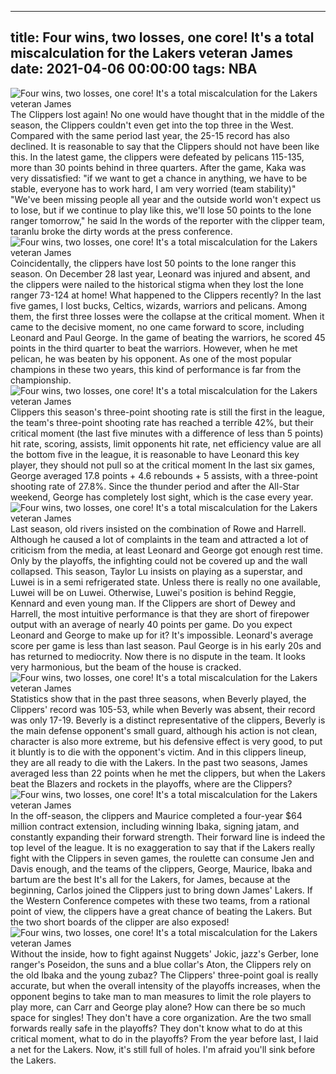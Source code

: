 
---
title: Four wins, two losses, one core! It's a total miscalculation for the Lakers veteran James
date: 2021-04-06 00:00:00
tags:  NBA
---
![Four wins, two losses, one core! It's a total miscalculation for the Lakers veteran James](2ce2f87b-1c25-410a-9080-63a96300fd91.gif)
The Clippers lost again! No one would have thought that in the middle of the season, the Clippers couldn't even get into the top three in the West. Compared with the same period last year, the 25-15 record has also declined. It is reasonable to say that the Clippers should not have been like this. In the latest game, the clippers were defeated by pelicans 115-135, more than 30 points behind in three quarters. After the game, Kaka was very dissatisfied: "if we want to get a chance in anything, we have to be stable, everyone has to work hard, I am very worried (team stability)" "We've been missing people all year and the outside world won't expect us to lose, but if we continue to play like this, we'll lose 50 points to the lone ranger tomorrow," he said In the words of the reporter with the clipper team, taranlu broke the dirty words at the press conference.
![Four wins, two losses, one core! It's a total miscalculation for the Lakers veteran James](30861d6a-2fd3-476a-8589-3322a81ee453.gif)
Coincidentally, the clippers have lost 50 points to the lone ranger this season. On December 28 last year, Leonard was injured and absent, and the clippers were nailed to the historical stigma when they lost the lone ranger 73-124 at home! What happened to the Clippers recently? In the last five games, I lost bucks, Celtics, wizards, warriors and pelicans. Among them, the first three losses were the collapse at the critical moment. When it came to the decisive moment, no one came forward to score, including Leonard and Paul George. In the game of beating the warriors, he scored 45 points in the third quarter to beat the warriors. However, when he met pelican, he was beaten by his opponent. As one of the most popular champions in these two years, this kind of performance is far from the championship.
![Four wins, two losses, one core! It's a total miscalculation for the Lakers veteran James](955ee535-c7f6-4a10-88e6-7fd0c2df53e7.gif)
Clippers this season's three-point shooting rate is still the first in the league, the team's three-point shooting rate has reached a terrible 42%, but their critical moment (the last five minutes with a difference of less than 5 points) hit rate, scoring, assists, limit opponents hit rate, net efficiency value are all the bottom five in the league, it is reasonable to have Leonard this key player, they should not pull so at the critical moment In the last six games, George averaged 17.8 points + 4.6 rebounds + 5 assists, with a three-point shooting rate of 27.8%. Since the thunder period and after the All-Star weekend, George has completely lost sight, which is the case every year.
![Four wins, two losses, one core! It's a total miscalculation for the Lakers veteran James](64f5c9d8-c2d3-4616-b511-e7dd083fc8ca.gif)
Last season, old rivers insisted on the combination of Rowe and Harrell. Although he caused a lot of complaints in the team and attracted a lot of criticism from the media, at least Leonard and George got enough rest time. Only by the playoffs, the infighting could not be covered up and the wall collapsed. This season, Taylor Lu insists on playing as a superstar, and Luwei is in a semi refrigerated state. Unless there is really no one available, Luwei will be on Luwei. Otherwise, Luwei's position is behind Reggie, Kennard and even young man. If the Clippers are short of Dewey and Harrell, the most intuitive performance is that they are short of firepower output with an average of nearly 40 points per game. Do you expect Leonard and George to make up for it? It's impossible. Leonard's average score per game is less than last season. Paul George is in his early 20s and has returned to mediocrity. Now there is no dispute in the team. It looks very harmonious, but the beam of the house is cracked.
![Four wins, two losses, one core! It's a total miscalculation for the Lakers veteran James](78f43459-7b19-46b9-bff5-d7dbcf64c955.gif)
Statistics show that in the past three seasons, when Beverly played, the Clippers' record was 105-53, while when Beverly was absent, their record was only 17-19. Beverly is a distinct representative of the clippers, Beverly is the main defense opponent's small guard, although his action is not clean, character is also more extreme, but his defensive effect is very good, to put it bluntly is to die with the opponent's victim. And in this clippers lineup, they are all ready to die with the Lakers. In the past two seasons, James averaged less than 22 points when he met the clippers, but when the Lakers beat the Blazers and rockets in the playoffs, where are the Clippers?
![Four wins, two losses, one core! It's a total miscalculation for the Lakers veteran James](24979405-0a2f-427a-9908-1e74f0a898c4.gif)
In the off-season, the clippers and Maurice completed a four-year $64 million contract extension, including winning Ibaka, signing jatam, and constantly expanding their forward strength. Their forward line is indeed the top level of the league. It is no exaggeration to say that if the Lakers really fight with the Clippers in seven games, the roulette can consume Jen and Davis enough, and the teams of the clippers, George, Maurice, Ibaka and bartum are the best It's all for the Lakers, for James, because at the beginning, Carlos joined the Clippers just to bring down James' Lakers. If the Western Conference competes with these two teams, from a rational point of view, the clippers have a great chance of beating the Lakers. But the two short boards of the clipper are also exposed!
![Four wins, two losses, one core! It's a total miscalculation for the Lakers veteran James](d48f80d2-1fd3-4182-92b5-97a3807294d5.gif)
Without the inside, how to fight against Nuggets' Jokic, jazz's Gerber, lone ranger's Poseidon, the suns and a blue collar's Aton, the Clippers rely on the old Ibaka and the young zubaz? The Clippers' three-point goal is really accurate, but when the overall intensity of the playoffs increases, when the opponent begins to take man to man measures to limit the role players to play more, can Carr and George play alone? How can there be so much space for singles! They don't have a core organization. Are the two small forwards really safe in the playoffs? They don't know what to do at this critical moment, what to do in the playoffs? From the year before last, I laid a net for the Lakers. Now, it's still full of holes. I'm afraid you'll sink before the Lakers.